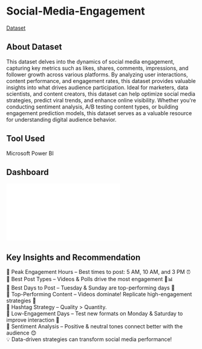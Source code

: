 # Social-Media-Engagement
[Dataset](https://www.kaggle.com/datasets/ashaychoudhary/the-power-of-social-media-engagement)

## About Dataset 
This dataset delves into the dynamics of social media engagement, capturing key metrics such 
as likes, shares, comments, impressions, and follower growth across various platforms. By 
analyzing user interactions, content performance, and engagement rates, this dataset provides 
valuable insights into what drives audience participation. Ideal for marketers, data scientists, and 
content creators, this dataset can help optimize social media strategies, predict viral trends, and 
enhance online visibility. Whether you're conducting sentiment analysis, A/B testing content 
types, or building engagement prediction models, this dataset serves as a valuable resource for 
understanding digital audience behavior. 

## Tool Used
Microsoft Power BI

## Dashboard
![Dashboard](social_media_engagement.pdf)

## Key Insights and Recommendation
🔹 Peak Engagement Hours – Best times to post: 5 AM, 10 AM, and 3 PM ⏰                                                    
🔹 Best Post Types – Videos & Polls drive the most engagement 🎥📊                                                               
🔹 Best Days to Post – Tuesday & Sunday are top-performing days 📅                                                                                          
🔹 Top-Performing Content – Videos dominate! Replicate high-engagement strategies 🎯                                                                       
🔹 Hashtag Strategy – Quality > Quantity.                                                                               
🔹 Low-Engagement Days – Test new formats on Monday & Saturday to improve interaction 📌                                                            
🔹 Sentiment Analysis – Positive & neutral tones connect better with the audience 😊                                                           
💡 Data-driven strategies can transform social media performance!                   

